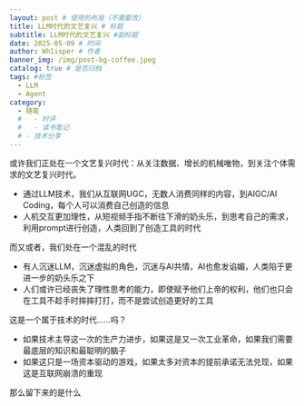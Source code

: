 ```yaml
---
layout: post # 使用的布局（不需要改）
title: LLM时代的文艺复兴 # 标题
subtitle: LLM时代的文艺复兴 #副标题
date: 2025-05-09 # 时间
author: Wh1isper # 作者
banner_img: /img/post-bg-coffee.jpeg
catalog: true # 是否归档
tags: #标签
  - LLM
  - Agent
category:
  - 随笔
  #   - 时评
  #   - 读书笔记
  # - 技术分享
---
```


或许我们正处在一个文艺复兴时代：从关注数据、增长的机械唯物，到关注个体需求的文艺复兴时代。

- 通过LLM技术，我们从互联网UGC，无数人消费同样的内容，到AIGC/AI Coding，每个人可以消费自己创造的信息
- 人机交互更加理性，从短视频手指不断往下滑的奶头乐，到思考自己的需求，利用prompt进行创造，人类回到了创造工具的时代

而又或者，我们处在一个混乱的时代

- 有人沉迷LLM，沉迷虚拟的角色，沉迷与AI共情，AI也愈发谄媚，人类陷于更进一步的奶头乐之下
- 人们或许已经丧失了理性思考的能力，即使赋予他们上帝的权利，他们也只会在工具不趁手时摔摔打打，而不是尝试创造更好的工具

这是一个属于技术的时代……吗？

- 如果技术主导这一次的生产力进步，如果这是又一次工业革命，如果我们需要最底层的知识和最聪明的脑子
- 如果这只是一场资本驱动的游戏，如果太多对资本的提前承诺无法兑现，如果这是互联网崩溃的重现

那么留下来的是什么
